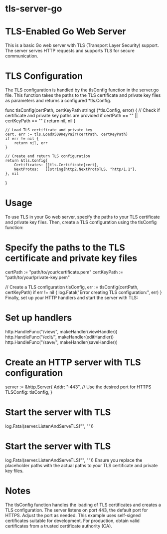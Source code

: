 # tls-server-go
# TLS-Enabled Go Web Server
This is a basic Go web server with TLS (Transport Layer Security) support. The server serves HTTP requests and supports TLS for secure communication.

# TLS Configuration
The TLS configuration is handled by the tlsConfig function in the server.go file. This function takes the paths to the TLS certificate and private key files as parameters and returns a configured *tls.Config.


func tlsConfig(certPath, certKeyPath string) (*tls.Config, error) {
    // Check if certificate and private key paths are provided
    if certPath == "" || certKeyPath == "" {
        return nil, nil
    }

    // Load TLS certificate and private key
    cert, err := tls.LoadX509KeyPair(certPath, certKeyPath)
    if err != nil {
        return nil, err
    }

    // Create and return TLS configuration
    return &tls.Config{
        Certificates: []tls.Certificate{cert},
        NextProtos:   []string{http2.NextProtoTLS, "http/1.1"},
    }, nil
}
# Usage
To use TLS in your Go web server, specify the paths to your TLS certificate and private key files. Then, create a TLS configuration using the tlsConfig function:

# Specify the paths to the TLS certificate and private key files
certPath := "path/to/your/certificate.pem"
certKeyPath := "path/to/your/private-key.pem"

// Create a TLS configuration
tlsConfig, err := tlsConfig(certPath, certKeyPath)
if err != nil {
    log.Fatal("Error creating TLS configuration:", err)
}
Finally, set up your HTTP handlers and start the server with TLS:

# Set up handlers
http.HandleFunc("/view/", makeHandler(viewHandler))
http.HandleFunc("/edit/", makeHandler(editHandler))
http.HandleFunc("/save/", makeHandler(saveHandler))

# Create an HTTP server with TLS configuration
server := &http.Server{
    Addr:      ":443", // Use the desired port for HTTPS
    TLSConfig: tlsConfig,
}

# Start the server with TLS
log.Fatal(server.ListenAndServeTLS("", ""))

# Start the server with TLS
log.Fatal(server.ListenAndServeTLS("", ""))
Ensure you replace the placeholder paths with the actual paths to your TLS certificate and private key files.

# Notes
The tlsConfig function handles the loading of TLS certificates and creates a TLS configuration.
The server listens on port 443, the default port for HTTPS. Adjust the port as needed.
This example uses self-signed certificates suitable for development. For production, obtain valid certificates from a trusted certificate authority (CA).

